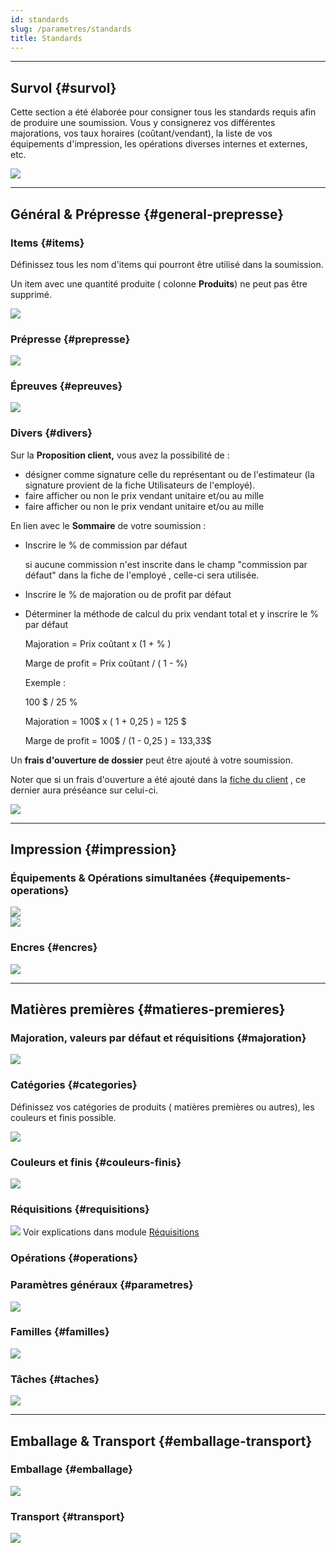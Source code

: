 ```yaml
---
id: standards
slug: /parametres/standards
title: Standards
---
```


---

## Survol {#survol}

Cette section a été élaborée pour consigner tous les standards requis afin de produire une soumission. Vous y consignerez vos différentes majorations, vos taux horaires (coûtant/vendant), la liste de vos équipements d'impression, les opérations diverses internes et externes, etc.

![](../../static/img/Parametres_Standards_1.png)

---

## Général & Prépresse {#general-prepresse}

### Items {#items}

Définissez tous les nom d'items qui pourront être utilisé dans la soumission.

Un item avec une quantité produite ( colonne **Produits**) ne peut pas être supprimé.

![](../../static/img/Parametres_Standards_2.png)

### Prépresse {#prepresse}

![](../../static/img/Parametres_Standards_3.png)

### Épreuves {#epreuves}

![](../../static/img/Parametres_Standards_4.png)

### Divers {#divers}

Sur la **Proposition client,** vous avez la possibilité de :

- désigner comme signature celle du représentant ou de l'estimateur (la signature provient de la fiche Utilisateurs de l'employé).
- faire afficher ou non le prix vendant unitaire et/ou au mille
- faire afficher ou non le prix vendant unitaire et/ou au mille

En lien avec le **Sommaire** de votre soumission :

- Inscrire le % de commission par défaut

  si aucune commission n'est inscrite dans le champ "commission par défaut" dans la fiche de l'employé , celle-ci sera utilisée.

- Inscrire le % de majoration ou de profit par défaut

- Déterminer la méthode de calcul du prix vendant total et y inscrire le % par défaut

  Majoration = Prix coûtant x (1 + % )

  Marge de profit = Prix coûtant / ( 1 - %)

  Exemple :

  100 $ / 25 %

  Majoration = 100$ x ( 1 + 0,25 ) = 125 $

  Marge de profit = 100$ / (1 - 0,25 ) = 133,33$

Un **frais d'ouverture de dossier** peut être ajouté à votre soumission.

Noter que si un frais d'ouverture a été ajouté dans la [fiche du client](../contacts/clients.md) , ce dernier aura préséance sur celui-ci.

![](../../static/img/Parametres_Standards_5.png)

---

## Impression {#impression}

### Équipements & Opérations simultanées {#equipements-operations}

![](../../static/img/Parametres_Standards_7.png)  
![](../../static/img/Parametres_Standards_8.png)

### Encres {#encres}

![](../../static/img/Parametres_Standards_9.png)

---

## Matières premières {#matieres-premieres}

### Majoration, valeurs par défaut et réquisitions {#majoration}

![](../../static/img/Parametres_Standards_10.png)

### Catégories {#categories}

Définissez vos catégories de produits ( matières premières ou autres), les couleurs et finis possible.

![](../../static/img/Parametres_Standards_11.png)

### Couleurs et finis {#couleurs-finis}

![](../../static/img/Parametres_Standards_12.png)

### Réquisitions {#requisitions}

![](../../static/img/Parametres_Standards_13.png)
Voir explications dans module [Réquisitions](../achats/requisitions.md#parametrer)

### Opérations {#operations}

### Paramètres généraux {#parametres}

![](../../static/img/Parametres_Standards_14.png)

### Familles {#familles}

![](../../static/img/Parametres_Standards_15.png)

### Tâches {#taches}

![](../../static/img/Parametres_Standards_16.png)

---

## Emballage & Transport {#emballage-transport}

### Emballage {#emballage}

![](../../static/img/Parametres_Standards_17.png)

### Transport {#transport}

![](../../static/img/Parametres_Standards_18.png)
